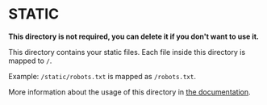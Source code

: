 # STATIC

**This directory is not required, you can delete it if you don't want to use it.**

This directory contains your static files. Each file inside this directory is mapped to `/`.

Example: `/static/robots.txt` is mapped as `/robots.txt`.

More information about the usage of this directory in [the documentation](https://nuxtjs.org/guide/assets#static).
